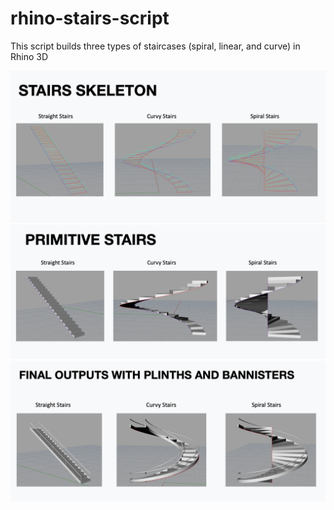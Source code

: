 # rhino-stairs-script

This script builds three types of staircases (spiral, linear, and curve) in Rhino 3D

![Stairs_Skeleton](https://github.com/lumingc/rhino-stairs-script/blob/master/Stairs_Skeleton.PNG)
![Primitive Stairs](https://github.com/lumingc/rhino-stairs-script/blob/master/Primitive_Stairs.PNG)
![Complete Stairs](https://github.com/lumingc/rhino-stairs-script/blob/master/Complete_Stairs.PNG)
